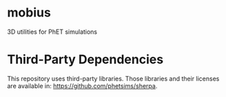 mobius
======

3D utilities for PhET simulations

Third-Party Dependencies
=============

This repository uses third-party libraries. Those libraries and their licenses are available
in: https://github.com/phetsims/sherpa.
